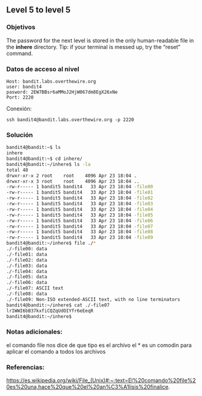 ## Level 5 to level 5

### Objetivos 
The password for the next level is stored in the only human-readable file in the **inhere** directory. Tip: if your terminal is messed up, try the “reset” command.
### Datos de acceso al nivel 

```
Host: bandit.labs.overthewire.org  
user: bandit4
pasword: 2EW7BBsr6aMMoJ2HjW067dm8EgX26xNe
Port: 2220
```

 Conexión:
```
ssh bandit4@bandit.labs.overthewire.org -p 2220
```

### Solución 

``` bash
bandit4@bandit:~$ ls
inhere
bandit4@bandit:~$ cd inhere/
bandit4@bandit:~/inhere$ ls -la
total 48
drwxr-xr-x 2 root    root    4096 Apr 23 18:04 .
drwxr-xr-x 3 root    root    4096 Apr 23 18:04 ..
-rw-r----- 1 bandit5 bandit4   33 Apr 23 18:04 -file00
-rw-r----- 1 bandit5 bandit4   33 Apr 23 18:04 -file01
-rw-r----- 1 bandit5 bandit4   33 Apr 23 18:04 -file02
-rw-r----- 1 bandit5 bandit4   33 Apr 23 18:04 -file03
-rw-r----- 1 bandit5 bandit4   33 Apr 23 18:04 -file04
-rw-r----- 1 bandit5 bandit4   33 Apr 23 18:04 -file05
-rw-r----- 1 bandit5 bandit4   33 Apr 23 18:04 -file06
-rw-r----- 1 bandit5 bandit4   33 Apr 23 18:04 -file07
-rw-r----- 1 bandit5 bandit4   33 Apr 23 18:04 -file08
-rw-r----- 1 bandit5 bandit4   33 Apr 23 18:04 -file09
bandit4@bandit:~/inhere$ file ./*
./-file00: data
./-file01: data
./-file02: data
./-file03: data
./-file04: data
./-file05: data
./-file06: data
./-file07: ASCII text
./-file08: data
./-file09: Non-ISO extended-ASCII text, with no line terminators
bandit4@bandit:~/inhere$ cat ./-file07
lrIWWI6bB37kxfiCQZqUdOIYfr6eEeqR
bandit4@bandit:~/inhere$
```

### Notas adicionales:
el comando file nos dice de que tipo es el archivo
el * es un comodin para aplicar el comando a todos los archivos


### Referencias:
https://es.wikipedia.org/wiki/File_(Unix)#:~:text=El%20comando%20file%20es%20una,hace%20que%20el%20an%C3%A1lisis%20finalice.